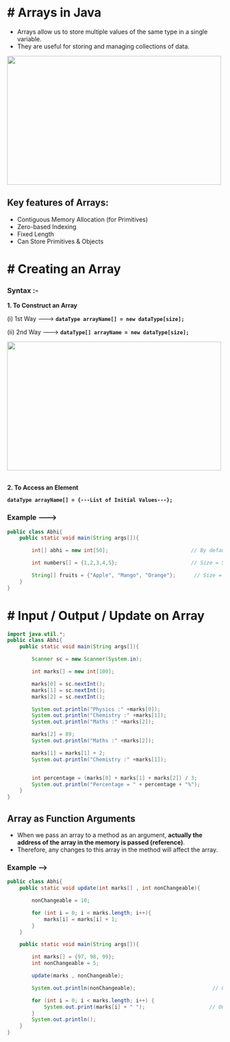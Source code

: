 # # Arrays in Java

- Arrays allow us to store multiple values of the same type in a single variable.
- They are useful for storing and managing collections of data.

<img src="https://github.com/user-attachments/assets/93e7c52e-f7bf-43f5-b3cb-4b6040acfbe8" width="500" height="300">

## Key features of Arrays:

- Contiguous Memory Allocation (for Primitives)
- Zero-based Indexing
- Fixed Length
- Can Store Primitives & Objects

# # Creating an Array

### Syntax :-

**1. To Construct an Array**  

(i) 1st Way ---> **`dataType arrayName[] = new dataType[size];`**  

(ii) 2nd Way ---> **`dataType[] arrayName = new dataType[size];`**  

<img src="https://github.com/user-attachments/assets/b6cc3f0b-28a0-461f-b11f-f5900f482733" width="500" height="300">

<br>
<br>

**2. To Access an Element**   

**`dataType arrayName[] = {---List of Initial Values---};`**  

### Example --->

``` java
public class Abhi{
    public static void main(String args[]){

        int[] abhi = new int[50];                           // By default Stored 0

        int numbers[] = {1,2,3,4,5};                        // Size = 5

        String[] fruits = {"Apple", "Mango", "Orange"};      // Size = 3
    }
}
```

# # Input / Output / Update on Array

``` java
import java.util.*;
public class Abhi{
    public static void main(String args[]){

        Scanner sc = new Scanner(System.in);

        int marks[] = new int[100];

        marks[0] = sc.nextInt();                                            // Input : 90
        marks[1] = sc.nextInt();                                            // Input : 75
        marks[2] = sc.nextInt();                                            // Input : 80

        System.out.println("Physics :" +marks[0]);                          // Output : Physics : 90
        System.out.println("Chemistry :" +marks[1]);                        // Output : Chemistry : 75
        System.out.println("Maths :" +marks[2]);                            // Output : Maths : 80

        marks[2] = 89;                                                      // Update Maths marks by 89
        System.out.println("Maths :" +marks[2]);                            // Output : Maths : 89                         

        marks[1] = marks[1] + 2;                                            // Update Chemistry marks by +2
        System.out.println("Chemistry :" +marks[1]);                        // Output : Chemistry : 77


        int percentage = (marks[0] + marks[1] + marks[2]) / 3;             // Calculating % 
        System.out.println("Percentage = " + percentage + "%");            // Percentage : 85 (According to updated marks)
    }
}
```

## Array as Function Arguments

- When we pass an array to a method as an argument, **actually the address of the array in the memory is passed (reference)**.
- Therefore, any changes to this array in the method will affect the array.

### Example -->

``` java
public class Abhi{
    public static void update(int marks[] , int nonChangeable){

        nonChangeable = 10;

        for (int i = 0; i < marks.length; i++){
            marks[i] = marks[i] + 1;
        }
    }

    public static void main(String args[]){

        int marks[] = {97, 98, 99};
        int nonChangeable = 5;

        update(marks , nonChangeable);

        System.out.println(nonChangeable);                         // Output : 5 (Call by Value)

        for (int i = 0; i < marks.length; i++) {
            System.out.print(marks[i] + " ");                     // Output : 98 99 100 (Call by Referance)
        }
        System.out.println();
    }
}
```

















